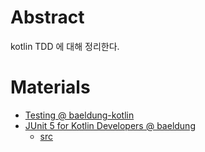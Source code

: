 # Abstract

kotlin TDD 에 대해 정리한다.

# Materials

* [Testing @ baeldung-kotlin](https://www.baeldung.com/kotlin/category/testing)
* [JUnit 5 for Kotlin Developers @ baeldung](https://www.baeldung.com/kotlin/junit-5-kotlin)
  * [src](https://github.com/Baeldung/kotlin-tutorials/tree/master/kotlin-testing)
